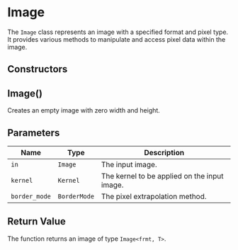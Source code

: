 # Image

The `Image` class represents an image with a specified format and pixel type. It provides
various methods to manipulate and access pixel data within the image.

## Constructors


##	Image()
Creates an empty image with zero width and height.

## Parameters

| Name           | Type         | Description                                                                                  |
|----------------|--------------|----------------------------------------------------------------------------------------------|
| `in`           | `Image`      | The input image.                                                                             |
| `kernel`       | `Kernel`     | The kernel to be applied on the input image.                                                 |
| `border_mode`  | `BorderMode` | The pixel extrapolation method.                                                              |


## Return Value
The function returns an image of type `Image<frmt, T>`.
  